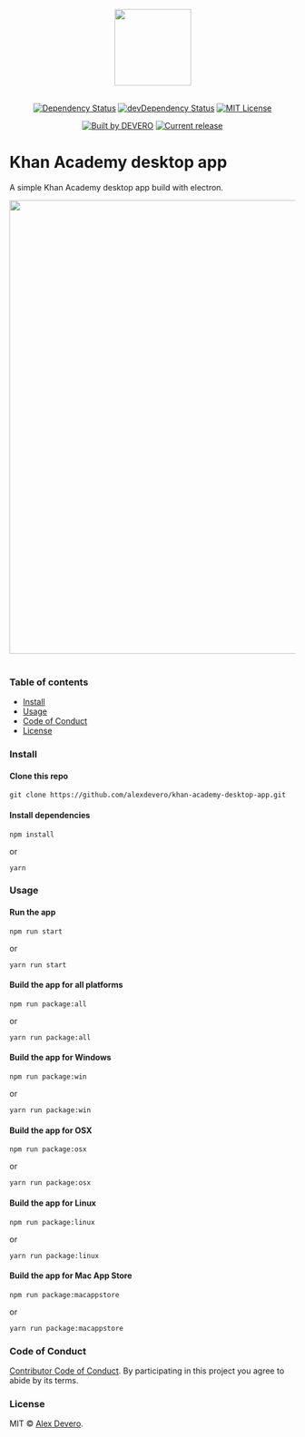 <p align="center">
  <img src="https://cdn.rawgit.com/alexdevero/khan-academy-desktop-app/master/assets/khan-academy-logo-new.png" width="135" align="center">
  <br>
  <br>
</p>

<p align="center">
  <a href="https://david-dm.org/alexdevero/khan-academy-desktop-app"><img alt="Dependency Status" src="https://david-dm.org/alexdevero/khan-academy-desktop-app.svg?style=flat"></a>
  <a href="https://david-dm.org/alexdevero/khan-academy-desktop-app?type=dev"><img alt="devDependency Status" src="https://david-dm.org/alexdevero/khan-academy-desktop-app/dev-status.svg?style=flat"></a>
  <a href="http://opensource.org/licenses/MIT"><img alt="MIT License" src="https://img.shields.io/npm/l/express.svg"></a>
</p>

<p align="center">
  <a href="https://alexdevero.com"><img alt="Built by DEVERO" src="https://img.shields.io/badge/built%20by-DEVERO-brightgreen.svg?colorB=d30320"></a>
  <a href="https://github.com/alexdevero/khan-academy-desktop-app/releases"><img alt="Current release" src="https://img.shields.io/github/release/alexdevero/khan-academy-desktop-app.svg"></a>
</p>

# Khan Academy desktop app

A simple Khan Academy desktop app build with electron.

<p align="center">
  <img src="https://cdn.rawgit.com/alexdevero/khan-academy-desktop-app/master/docs/khan-academy-desktop-app-screen.png" width="800">
  <br>
  <br>
</p>

### Table of contents

* [Install](#install)
* [Usage](#usage)
* [Code of Conduct](#code-of-conduct)
* [License](#license)

### Install

#### Clone this repo

```
git clone https://github.com/alexdevero/khan-academy-desktop-app.git
```

#### Install dependencies

```
npm install
```
or
```
yarn
```

### Usage

#### Run the app

```
npm run start
```
or
```
yarn run start
```

#### Build the app for all platforms

```
npm run package:all
```
or
```
yarn run package:all
```

#### Build the app for Windows

```
npm run package:win
```
or
```
yarn run package:win
```

#### Build the app for OSX

```
npm run package:osx
```
or
```
yarn run package:osx
```

#### Build the app for Linux

```
npm run package:linux
```
or
```
yarn run package:linux
```

#### Build the app for Mac App Store

```
npm run package:macappstore
```
or
```
yarn run package:macappstore
```

### Code of Conduct

[Contributor Code of Conduct](code-of-conduct.md). By participating in this project you agree to abide by its terms.

### License

MIT © [Alex Devero](https://alexdevero.com).
